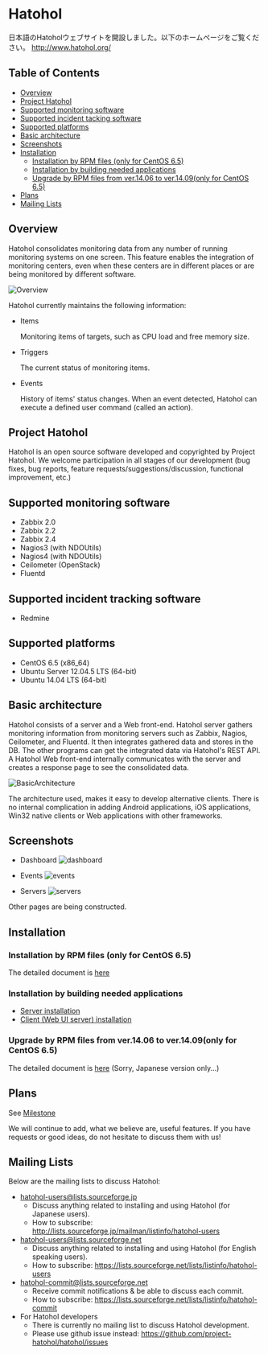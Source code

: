 # Hatohol

日本語のHatoholウェブサイトを開設しました。以下のホームページをご覧ください。
http://www.hatohol.org/

## Table of Contents
- [Overview](#user-content-overview)
- [Project Hatohol](#user-content-project-hatohol)
- [Supported monitoring software](#user-content-supported-monitoring-software)
- [Supported incident tacking software](#user-content-supported-incident-tracking-software)
- [Supported platforms](#user-content-supported-platforms)
- [Basic architecture](#user-content-basic-architecture)
- [Screenshots](#user-content-screenshots)
- [Installation](#user-content-installation)
	- [Installation by RPM files (only for CentOS 6.5)](#user-content-installation-by-rpm-files-only-for-centos-65)
	- [Installation by building needed applications](#user-content-installation-by-building-needed-applications)
	- [Upgrade by RPM files from ver.14.06 to ver.14.09(only for CentOS 6.5)](#user-content-upgrade-by-rpm-files-from-ver1406-to-ver1409only-for-centos-65)
- [Plans](#user-content-plans)
- [Mailing Lists](#user-content-mailing-lists)

## Overview
Hatohol consolidates monitoring data from any number of running monitoring systems on one screen. This feature enables
the integration of monitoring centers, even when these centers are in different places or are being monitored by 
different software.

![Overview](doc/misc/hatohol-overview.png)

Hatohol currently maintains the following information:

- Items

  Monitoring items of targets, such as CPU load and free memory size.

- Triggers

  The current status of monitoring items.

- Events

  History of items' status changes. When an event detected, Hatohol can execute a defined user command (called an action).


## Project Hatohol
Hatohol is an open source software developed and copyrighted by Project Hatohol.
We welcome participation in all stages of our development (bug fixes, bug reports, feature requests/suggestions/discussion, functional improvement, etc.) 

## Supported monitoring software
- Zabbix 2.0
- Zabbix 2.2
- Zabbix 2.4
- Nagios3 (with NDOUtils)
- Nagios4 (with NDOUtils)
- Ceilometer (OpenStack)
- Fluentd

## Supported incident tracking software
- Redmine

## Supported platforms
- CentOS 6.5 (x86\_64)
- Ubuntu Server 12.04.5 LTS (64-bit)
- Ubuntu 14.04 LTS (64-bit)

## Basic architecture
Hatohol consists of a server and a Web front-end.
Hatohol server gathers monitoring information from monitoring servers such
as Zabbix, Nagios, Ceilometer, and Fluentd. It then integrates gathered data
and stores in the DB.
The other programs can get the integrated data via Hatohol's REST API.
A Hatohol Web front-end internally communicates with
the server and creates a response page to see the consolidated data.

![BasicArchitecture](doc/misc/hatohol-basic-architecture.png)

The architecture used, makes it easy to develop alternative clients. There is no internal complication in adding Android applications, iOS applications, Win32 native clients or Web applications with other frameworks.

## Screenshots
- Dashboard
![dashboard](doc/misc/screenshot-dashboard.png)

- Events
![events](doc/misc/screenshot-events.png)

- Servers
![servers](doc/misc/screenshot-servers.png)

Other pages are being constructed.

## Installation
### Installation by RPM files (only for CentOS 6.5)
The detailed document is [here](https://github.com/project-hatohol/website/blob/master/contents/docs/install/14.09/ja/index.md)

### Installation by building needed applications
- [Server installation](server/README.md)
- [Client (Web UI server) installation](client/README.md)

### Upgrade by RPM files from ver.14.06 to ver.14.09(only for CentOS 6.5)
The detailed document is [here](https://github.com/project-hatohol/website/blob/master/contents/docs/upgrade/14.09/ja/index.md) (Sorry, Japanese version only...)

## Plans
See [Milestone](https://github.com/project-hatohol/hatohol/milestones)

We will continue to add, what we believe are, useful features. If you have requests or good ideas, do not hesitate to discuss them with us!

## Mailing Lists
Below are the mailing lists to discuss Hatohol:

* hatohol-users@lists.sourceforge.jp
  * Discuss anything related to installing and using Hatohol (for Japanese users).
  * How to subscribe: http://lists.sourceforge.jp/mailman/listinfo/hatohol-users
* hatohol-users@lists.sourceforge.net
  * Discuss anything related to installing and using Hatohol (for English speaking users).
  * How to subscribe: https://lists.sourceforge.net/lists/listinfo/hatohol-users
* hatohol-commit@lists.sourceforge.net
  * Receive commit notifications & be able to discuss each commit.
  * How to subscribe: https://lists.sourceforge.net/lists/listinfo/hatohol-commit
* For Hatohol developers
  * There is currently no mailing list to discuss Hatohol development.
  * Please use github issue instead: https://github.com/project-hatohol/hatohol/issues
